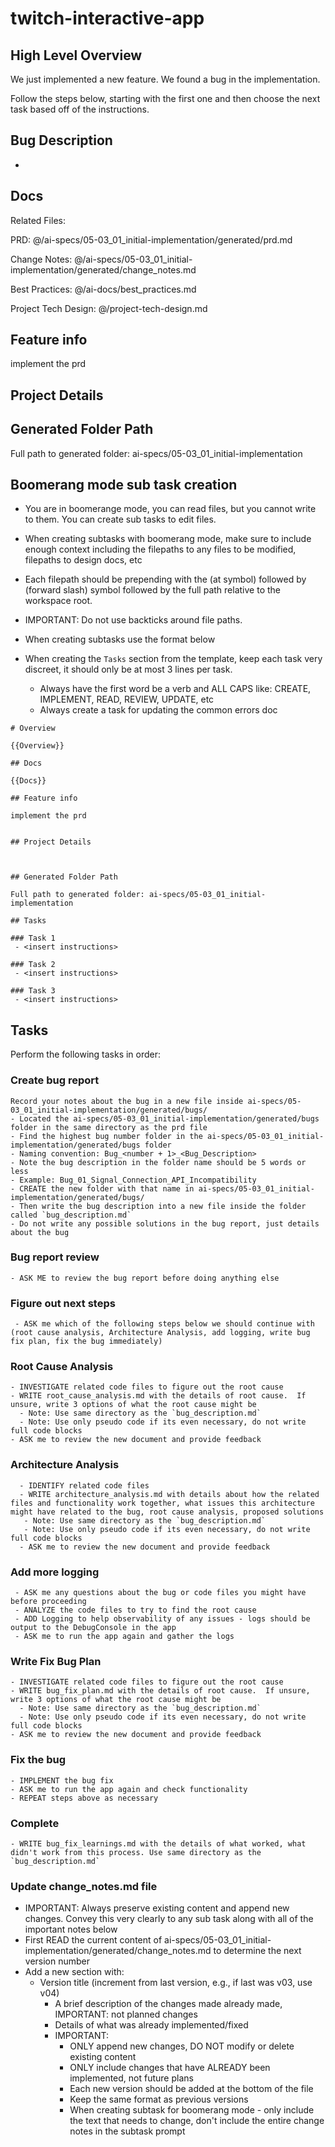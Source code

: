 # twitch-interactive-app

## High Level Overview
 We just implemented a new feature. We found a bug in the implementation.

 Follow the steps below, starting with the first one and then choose the next task based off of the instructions.

## Bug Description

- 

## Docs

Related Files: 

PRD: @/ai-specs/05-03_01_initial-implementation/generated/prd.md

Change Notes: @/ai-specs/05-03_01_initial-implementation/generated/change_notes.md

Best Practices: @/ai-docs/best_practices.md 

Project Tech Design: @/project-tech-design.md

## Feature info

implement the prd

 
## Project Details

 

## Generated Folder Path

Full path to generated folder: ai-specs/05-03_01_initial-implementation

## Boomerang mode sub task creation

  - You are in boomerange mode, you can read files, but you cannot write to them. You can create sub tasks to edit files.
  
  - When creating subtasks with boomerang mode, make sure to include enough context including the filepaths to any files to be modified, filepaths to design docs, etc

  - Each filepath should be prepending with the (at symbol) followed by (forward slash) symbol followed by the full path relative to the workspace root.  
  
  - IMPORTANT: Do not use backticks around file paths.

  - When creating subtasks use the format below

  - When creating the `Tasks` section from the template, keep each task very discreet, it should only be at most 3 lines per task. 
    - Always have the first word be a verb and ALL CAPS like: CREATE, IMPLEMENT, READ, REVIEW, UPDATE, etc
    - Always create a task for updating the common errors doc
```
# Overview

{{Overview}}

## Docs

{{Docs}}

## Feature info

implement the prd

 
## Project Details

 

## Generated Folder Path

Full path to generated folder: ai-specs/05-03_01_initial-implementation

## Tasks

### Task 1
 - <insert instructions>

### Task 2
 - <insert instructions>

### Task 3
 - <insert instructions>

```



## Tasks
Perform the following tasks in order:

### Create bug report
```
Record your notes about the bug in a new file inside ai-specs/05-03_01_initial-implementation/generated/bugs/
- Located the ai-specs/05-03_01_initial-implementation/generated/bugs folder in the same directory as the prd file
- Find the highest bug number folder in the ai-specs/05-03_01_initial-implementation/generated/bugs folder
- Naming convention: Bug_<number + 1>_<Bug_Description>
- Note the bug description in the folder name should be 5 words or less
- Example: Bug_01_Signal_Connection_API_Incompatibility
- CREATE the new folder with that name in ai-specs/05-03_01_initial-implementation/generated/bugs/
- Then write the bug description into a new file inside the folder called `bug_description.md`
- Do not write any possible solutions in the bug report, just details about the bug
```

### Bug report review
```
- ASK ME to review the bug report before doing anything else
```

### Figure out next steps
```
 - ASK me which of the following steps below we should continue with (root cause analysis, Architecture Analysis, add logging, write bug fix plan, fix the bug immediately)
```

### Root Cause Analysis
```
- INVESTIGATE related code files to figure out the root cause
- WRITE root_cause_analysis.md with the details of root cause.  If unsure, write 3 options of what the root cause might be
  - Note: Use same directory as the `bug_description.md`
  - Note: Use only pseudo code if its even necessary, do not write full code blocks
- ASK me to review the new document and provide feedback
```

### Architecture Analysis
```
  - IDENTIFY related code files
  - WRITE architecture_analysis.md with details about how the related files and functionality work together, what issues this architecture might have related to the bug, root cause analysis, proposed solutions
   - Note: Use same directory as the `bug_description.md`
   - Note: Use only pseudo code if its even necessary, do not write full code blocks
  - ASK me to review the new document and provide feedback
```

### Add more logging
```
 - ASK me any questions about the bug or code files you might have before proceeding
 - ANALYZE the code files to try to find the root cause
 - ADD Logging to help observability of any issues - logs should be output to the DebugConsole in the app
 - ASK me to run the app again and gather the logs 
 ```

### Write Fix Bug Plan
```
- INVESTIGATE related code files to figure out the root cause
- WRITE bug_fix_plan.md with the details of root cause.  If unsure, write 3 options of what the root cause might be
  - Note: Use same directory as the `bug_description.md`
  - Note: Use only pseudo code if its even necessary, do not write full code blocks
- ASK me to review the new document and provide feedback
```

### Fix the bug
```
- IMPLEMENT the bug fix
- ASK me to run the app again and check functionality
- REPEAT steps above as necessary
```

 ### Complete
 ```
 - WRITE bug_fix_learnings.md with the details of what worked, what didn't work from this process. Use same directory as the `bug_description.md`
 ```

### Update change_notes.md file
- IMPORTANT: Always preserve existing content and append new changes. Convey this very clearly to any sub task along with all of the important notes below
- First READ the current content of ai-specs/05-03_01_initial-implementation/generated/change_notes.md to determine the next version number
- Add a new section with:
  - Version title (increment from last version, e.g., if last was v03, use v04)
    - A brief description of the changes made already made, IMPORTANT: not planned changes
    - Details of what was already implemented/fixed
    - IMPORTANT:
      - ONLY append new changes, DO NOT modify or delete existing content
      - ONLY include changes that have ALREADY been implemented, not future plans
      - Each new version should be added at the bottom of the file
      - Keep the same format as previous versions
      - When creating subtask for boomerang mode - only include the text that needs to change, don't include the entire change notes in the subtask prompt
